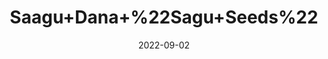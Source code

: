 ---
title: 'Saagu+Dana+%22Sagu+Seeds%22'
date: '2022-09-02' 
metatag: '' 
inventory: '0' 
draft: false 
# meta description 
shortDescripton: ''
description: 'Seed'
longdescription: ''
featured: True
# product Price
price: '100.0'
# Product Short Description
shortDescription: ''
productID: '50A56766-9C2A-ED11-9968-005056B3A416'
type: 'products'
category: 'Seed' 
thumnailproduct: 'https://aminsaddiquidawakhana.eralive.net/images/products/50A56766-9C2A-ED11-9968-005056B3A4161.png' 
images:
  - image: 'images/products/50A56766-9C2A-ED11-9968-005056B3A4161.png'  
Variants:
---